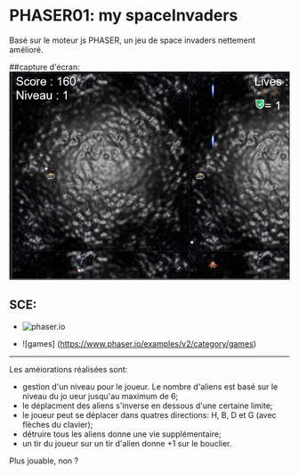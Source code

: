 # PHASER01: my spaceInvaders

Basé sur le moteur js PHASER, un jeu de space invaders nettement amélioré.

##capture d'écran:
![screenshot](./copieEcran.png)

## SCE:
 - ![phaser.io](https://www.phaser.io/phaser3)
 
 - ![games] (https://www.phaser.io/examples/v2/category/games)

----
Les améiorations réalisées sont:
 - gestion d'un  niveau pour le joueur.
Le nombre d'aliens est basé sur le niveau du jo ueur jusqu'au maximum de 6; 
 - le déplacment des aliens s'inverse en dessous d'une certaine limite;
 - le joueur peut se déplacer dans quatres directions: H, B, D et G (avec flèches du clavier);
 - détruire tous les aliens donne une vie supplémentaire;
 - un tir du joueur sur un tir d'alien donne +1 sur le bouclier.
 
 Plus jouable, non ?
 
 
